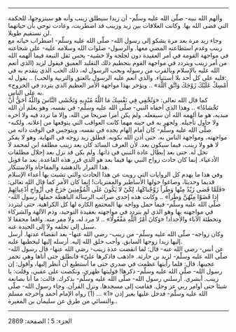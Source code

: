 ------------------------------------------------------------------------

وألهم الله نبيه- صلّى الله عليه وسلّم- أن زيدا سيطلق زينب وأنه هو
سيتزوجها، للحكمة التي قضى الله بها. وكانت العلاقات بين زيد وزينب قد
اضطربت، وعادت توحي بأن حياتهما لن تستقيم طويلا.  
وجاء زيد مرة بعد مرة يشكو إلى رسول الله- صلّى الله عليه وسلّم- اضطراب
حياته مع زينب وغدم استطاعته المضي معها. والرسول- صلوات الله وسلامه عليه-
على شجاعته في مواجهة القومة في أمر العقيدة دون لجلجة ولا خشية- يحس ثقل
التبعة فيما ألهمه الله من أمر زينب ويتردد في مواجهة القوم بتحطيم ذلك
التقليد العميق فيقول لزيد (الذي أنعم الله عليه بالإسلام وبالقرب من رسوله
وبحب الرسول له، ذلك الحب الذي يتقدم به في قلبه على كل أحد بلا استثناء.
والذي أنعم عليه الرسول بالعتق والتربية والحب) .. يقول له:  
«أَمْسِكْ عَلَيْكَ زَوْجَكَ وَاتَّقِ اللَّهَ» .. ويؤخر بهذا مواجهة الأمر العظيم الذي يتردد
في الخروج به على الناس.  
كما قال الله تعالى: «وَتُخْفِي فِي نَفْسِكَ مَا اللَّهُ مُبْدِيهِ وَتَخْشَى النَّاسَ وَاللَّهُ أَحَقُّ
أَنْ تَخْشاهُ!» .. وهذا الذي أخفاه النبي- صلّى الله عليه وسلّم- في نفسه، وهو
يعلم أن الله مبديه، هو ما ألهمه الله أن سيفعله. ولم يكن أمرا صريحا من
الله. وإلا ما تردد فيه ولا أخره ولا حاول تأجيله. ولجهر به في حينه مهما
كانت العواقب التي يتوقعها من إعلانه. ولكنه- صلّى الله عليه وسلّم- كان أمام
إلهام يجده في نفسه، ويتوجس في الوقت ذاته من مواجهته، ومواجهة الناس به.
حتى أذن الله بكونه. فطلق زيد زوجه في النهاية. وهو لا يفكر لا هو ولا
زينب، فيما سيكون بعد. لأن العرف السائد كان يعد زينب مطلقة ابن لمحمد لا
تحل له. حتى بعد إبطال عادة التبني فى ذاتها. ولم يكن قد نزل بعد إحلال
مطلقات الأدعياء. إنما كان حادث زواح النبي بها فيما بعد هو الذي قرر هذه
القاعدة. بعد ما قوبل هذا القرار بالدهشة والمفاجأة والاستنكار.  
وفي هذا ما يهدم كل الروايات التي رويت عن هذا الحادث والتي تشبث بها أعداء
الإسلام قديما وحديثا، وصاغوا حولها الأساطير والمفتريات! إنما كان الأمر
كما قال الله تعالى: «فَلَمَّا قَضى زَيْدٌ مِنْها وَطَراً زَوَّجْناكَها، لِكَيْ لا يَكُونَ عَلَى
الْمُؤْمِنِينَ حَرَجٌ فِي أَزْواجِ أَدْعِيائِهِمْ إِذا قَضَوْا مِنْهُنَّ وَطَراً» .. وكانت هذه إحدى
ضرائب الرسالة الباهظة حملها رسول الله- صلّى الله عليه وسلّم- فيما حمل
وواجه بها المجتمع الكاره لها كل الكراهية. حتى ليتردد في مواجهته بها وهو
الذي لم يتردد في مواجهته بعقيدة التوحيد، وذم الآلهة والشركاء وتخطئة
الآباء والأجداد! «وَكانَ أَمْرُ اللَّهِ مَفْعُولًا» .. لا مرد له، ولا مفر منه. واقعا
محققا لا سبيل إلى تخلفه ولا إلى الحيدة عنه.  
وكان زواجه- صلّى الله عليه وسلّم- من زينب- رضي الله عنها- بعد انقضاء
عدتها. أرسل إليها زيدا زوجها السابق. وأحب خلق الله إليه. أرسله إليها
ليخطبها عليه.  
عن أنس- رضي الله عنه- قال: لما انقضت عدة زينب- رضي الله عنها- قال رسول
الله- صلّى الله عليه وسلّم- لزيد بن حارثة. «اذهب فاذكرها عليّ» فانطلق حتى
أتاها وهي تخمر عجينها. قال: فلما رأيتها عظمت في صدري حتى ما أستطيع أن
أنظر إليها، وأقول: إن رسول الله- صلّى الله عليه وسلّم- ذكرها! فوليتها
ظهري، ونكصت على عقبي، وقلت: يا زينب. أبشري. أرسلني رسول الله- صلّى الله
عليه وسلّم- بذكرك. قالت: ما أنا بصانعة شيئا حتى أوامر ربي عز وجل. فقامت
إلى مسجدها. ونزل القرآن. وجاء رسول الله- صلّى الله عليه وسلّم- فدخل عليها
بغير إذن «1» ... (1) رواه الإمام أحمد وأخرجه مسلم والنسائي من طرق عن
سليمان بن المغيرة..

------------------------------------------------------------------------

الجزء: 5 ¦ الصفحة: 2869

